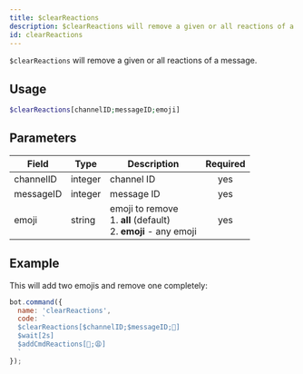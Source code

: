 ```yaml
---
title: $clearReactions
description: $clearReactions will remove a given or all reactions of a message.
id: clearReactions
---
```


`$clearReactions` will remove a given or all reactions of a message.

## Usage

```php
$clearReactions[channelID;messageID;emoji]
```

## Parameters 


| Field     | Type    | Description                                        | Required |
|-----------|---------|----------------------------------------------------| :------: |
| channelID    | integer  | channel ID                             | yes      |
| messageID    | integer  | message ID                             | yes      |
| emoji    | string  | emoji to remove <br /> 1. **all** (default) <br /> 2. **emoji** - any emoji                          | yes      |


## Example

This will add two emojis and remove one completely:

```javascript
bot.command({
  name: 'clearReactions',
  code: `
  $clearReactions[$channelID;$messageID;🥱]
  $wait[2s]
  $addCmdReactions[🥱;😩]
  `
});
```
